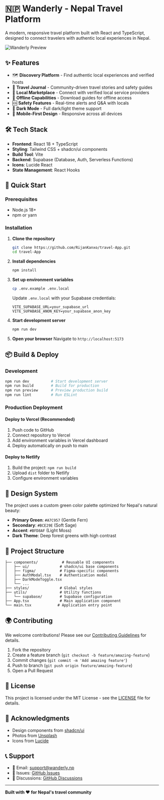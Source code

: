 # 🇳🇵 Wanderly - Nepal Travel Platform

A modern, responsive travel platform built with React and TypeScript, designed to connect travelers with authentic local experiences in Nepal.

![Wanderly Preview](https://via.placeholder.com/800x400/A7C957/ffffff?text=Wanderly+Nepal+Travel+Platform)

## ✨ Features

- 🗺️ **Discovery Platform** - Find authentic local experiences and verified hosts
- 📖 **Travel Journal** - Community-driven travel stories and safety guides
- 🛒 **Local Marketplace** - Connect with verified local service providers
- 📱 **Offline Capabilities** - Download guides for offline access
- 🆘 **Safety Features** - Real-time alerts and Q&A with locals
- 🌙 **Dark Mode** - Full dark/light theme support
- 📱 **Mobile-First Design** - Responsive across all devices

## 🛠️ Tech Stack

- **Frontend**: React 18 + TypeScript
- **Styling**: Tailwind CSS + shadcn/ui components
- **Build Tool**: Vite
- **Backend**: Supabase (Database, Auth, Serverless Functions)
- **Icons**: Lucide React
- **State Management**: React Hooks

## 🚀 Quick Start

### Prerequisites

- Node.js 18+ 
- npm or yarn

### Installation

1. **Clone the repository**
   ```bash
   git clone https://github.com/RijanKanxo/travel-App.git
   cd travel-App
   ```

2. **Install dependencies**
   ```bash
   npm install
   ```

3. **Set up environment variables**
   ```bash
   cp .env.example .env.local
   ```
   
   Update `.env.local` with your Supabase credentials:
   ```env
   VITE_SUPABASE_URL=your_supabase_url
   VITE_SUPABASE_ANON_KEY=your_supabase_anon_key
   ```

4. **Start development server**
   ```bash
   npm run dev
   ```

5. **Open your browser**
   Navigate to `http://localhost:5173`

## 📦 Build & Deploy

### Development
```bash
npm run dev          # Start development server
npm run build        # Build for production
npm run preview      # Preview production build
npm run lint         # Run ESLint
```

### Production Deployment

#### Deploy to Vercel (Recommended)
1. Push code to GitHub
2. Connect repository to Vercel
3. Add environment variables in Vercel dashboard
4. Deploy automatically on push to main

#### Deploy to Netlify
1. Build the project: `npm run build`
2. Upload `dist` folder to Netlify
3. Configure environment variables

## 🎨 Design System

The project uses a custom green color palette optimized for Nepal's natural beauty:

- **Primary Green**: `#A7C957` (Gentle Fern)
- **Secondary**: `#BCE29E` (Soft Sage)
- **Accent**: `#BFD8AF` (Light Moss)
- **Dark Theme**: Deep forest greens with high contrast

## 📁 Project Structure

```
├── components/           # Reusable UI components
│   ├── ui/              # shadcn/ui base components
│   ├── figma/           # Figma-specific components
│   ├── AuthModal.tsx    # Authentication modal
│   ├── DarkModeToggle.tsx
│   └── ...
├── styles/              # Global styles
├── utils/               # Utility functions
│   └── supabase/        # Supabase configuration
├── App.tsx              # Main application component
└── main.tsx            # Application entry point
```

## 🌍 Contributing

We welcome contributions! Please see our [Contributing Guidelines](CONTRIBUTING.md) for details.

1. Fork the repository
2. Create a feature branch (`git checkout -b feature/amazing-feature`)
3. Commit changes (`git commit -m 'Add amazing feature'`)
4. Push to branch (`git push origin feature/amazing-feature`)
5. Open a Pull Request

## 📄 License

This project is licensed under the MIT License - see the [LICENSE](LICENSE) file for details.

## 🙏 Acknowledgments

- Design components from [shadcn/ui](https://ui.shadcn.com/)
- Photos from [Unsplash](https://unsplash.com)
- Icons from [Lucide](https://lucide.dev)

## 📞 Support

- 📧 Email: support@wanderly.np
- 🐛 Issues: [GitHub Issues](https://github.com/RijanKanxo/travel-App/issues)
- 💬 Discussions: [GitHub Discussions](https://github.com/RijanKanxo/travel-App/discussions)

---

**Built with ❤️ for Nepal's travel community**
